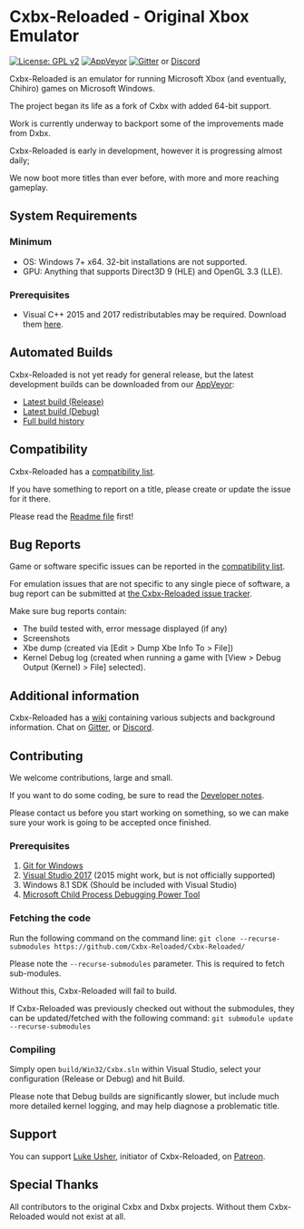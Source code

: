# Cxbx-Reloaded - Original Xbox Emulator 
[![License: GPL v2](https://img.shields.io/badge/License-GPL%20v2-blue.svg)](https://img.shields.io/badge/License-GPL%20v2-blue.svg)
[![AppVeyor](https://ci.appveyor.com/api/projects/status/iao43irxl3umbp33?svg=true)](https://ci.appveyor.com/project/SoullessSentinel/cxbx-reloaded)
[![Gitter](https://badges.gitter.im/gitterHQ/gitter.svg)](https://gitter.im/Cxbx-Reloaded/Lobby)
or [Discord](https://discord.gg/26Xjx23)

Cxbx-Reloaded is an emulator for running Microsoft Xbox (and eventually, Chihiro) games on Microsoft Windows.

The project began its life as a fork of Cxbx with added 64-bit support.

Work is currently underway to backport some of the improvements made from Dxbx.

Cxbx-Reloaded is early in development, however it is progressing almost daily;

We now boot more titles than ever before, with more and more reaching gameplay.

## System Requirements
### Minimum
  * OS: Windows 7+ x64. 32-bit installations are not supported.
  * GPU: Anything that supports Direct3D 9 (HLE) and OpenGL 3.3 (LLE).
### Prerequisites
  * Visual C++ 2015 and 2017 redistributables may be required. Download them [here](https://support.microsoft.com/en-gb/help/2977003/the-latest-supported-visual-c-downloads).
  
## Automated Builds
Cxbx-Reloaded is not yet ready for general release, but the latest development builds can be downloaded from our [AppVeyor](https://ci.appveyor.com/project/SoullessSentinel/cxbx-reloaded/branch/master):

* [Latest build (Release)](https://ci.appveyor.com/api/projects/SoullessSentinel/cxbx-reloaded/artifacts/export/Release.zip?branch=master&job=Configuration:%20Release&pr=false)
* [Latest build (Debug)](https://ci.appveyor.com/api/projects/SoullessSentinel/cxbx-reloaded/artifacts/export/Debug.zip?branch=master&job=Configuration:%20Debug&pr=false)
* [Full build history](https://ci.appveyor.com/project/SoullessSentinel/cxbx-reloaded/history)

## Compatibility
Cxbx-Reloaded has a [compatibility list](https://github.com/Cxbx-Reloaded/game-compatibility/issues).

If you have something to report on a title, please create or update the issue for it there.

Please read the [Readme file](https://github.com/Cxbx-Reloaded/game-compatibility/blob/master/README.md) first!

## Bug Reports
Game or software specific issues can be reported in the [compatibility list](https://github.com/Cxbx-Reloaded/game-compatibility/issues).

For emulation issues that are not specific to any single piece of software, a bug report can be submitted at [the Cxbx-Reloaded issue tracker](https://github.com/Cxbx-Reloaded/Cxbx-Reloaded/issues).

Make sure bug reports contain:
* The build tested with, error message displayed (if any)
* Screenshots 
* Xbe dump (created via [Edit > Dump Xbe Info To > File])
* Kernel Debug log (created when running a game with [View > Debug Output (Kernel) > File] selected).

## Additional information
Cxbx-Reloaded has a [wiki](https://github.com/Cxbx-Reloaded/Cxbx-Reloaded/wiki) containing various subjects and background information.
Chat on [Gitter](https://gitter.im/Cxbx-Reloaded/Lobby), or [Discord](https://discord.gg/26Xjx23).

## Contributing
We welcome contributions, large and small.

If you want to do some coding, be sure to read the [Developer notes](https://github.com/Cxbx-Reloaded/Cxbx-Reloaded/wiki/Developer-notes).

Please contact us before you start working on something, so we can make sure your work is going to be accepted once finished.

### Prerequisites 
1. [Git for Windows](https://git-scm.com/)
2. [Visual Studio 2017](https://www.visualstudio.com/downloads/) (2015 might work, but is not officially supported)
3. Windows 8.1 SDK (Should be included with Visual Studio)
4. [Microsoft Child Process Debugging Power Tool](https://marketplace.visualstudio.com/items?itemName=GreggMiskelly.MicrosoftChildProcessDebuggingPowerTool)

### Fetching the code
Run the following command on the command line:
`git clone --recurse-submodules https://github.com/Cxbx-Reloaded/Cxbx-Reloaded/`

Please note the `--recurse-submodules` parameter. This is required to fetch sub-modules.

Without this, Cxbx-Reloaded will fail to build.

If Cxbx-Reloaded was previously checked out without the submodules, they can be updated/fetched with the following command:
`git submodule update --recurse-submodules`

### Compiling
Simply open `build/Win32/Cxbx.sln` within Visual Studio, select your configuration (Release or Debug) and hit Build.

Please note that Debug builds are significantly slower, but include much more detailed kernel logging, and may help diagnose a problematic title.

## Support
You can support [Luke Usher](https://github.com/LukeUsher), initiator of Cxbx-Reloaded, on [Patreon](https://www.patreon.com/LukeUsher).

## Special Thanks
All contributors to the original Cxbx and Dxbx projects. Without them Cxbx-Reloaded would not exist at all.
